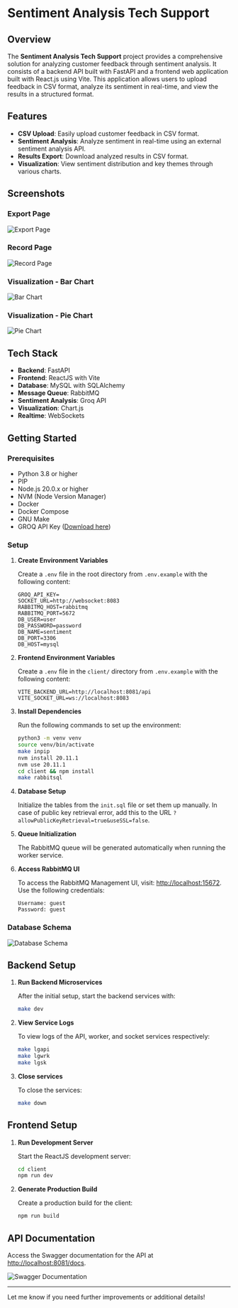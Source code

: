 # Sentiment Analysis Tech Support

## Overview

The **Sentiment Analysis Tech Support** project provides a comprehensive solution for analyzing customer feedback through sentiment analysis. It consists of a backend API built with FastAPI and a frontend web application built with React.js using Vite. This application allows users to upload feedback in CSV format, analyze its sentiment in real-time, and view the results in a structured format.

## Features

- **CSV Upload**: Easily upload customer feedback in CSV format.
- **Sentiment Analysis**: Analyze sentiment in real-time using an external sentiment analysis API.
- **Results Export**: Download analyzed results in CSV format.
- **Visualization**: View sentiment distribution and key themes through various charts.

## Screenshots

### Export Page
![Export Page](screenshots/export.png)

### Record Page
![Record Page](screenshots/record.png)

### Visualization - Bar Chart
![Bar Chart](screenshots/barchart.png)

### Visualization - Pie Chart
![Pie Chart](screenshots/piechart.png)

## Tech Stack

- **Backend**: FastAPI
- **Frontend**: ReactJS with Vite
- **Database**: MySQL with SQLAlchemy
- **Message Queue**: RabbitMQ
- **Sentiment Analysis**: Groq API
- **Visualization**: Chart.js
- **Realtime**: WebSockets

## Getting Started

### Prerequisites

- Python 3.8 or higher
- PIP
- Node.js 20.0.x or higher
- NVM (Node Version Manager)
- Docker
- Docker Compose
- GNU Make
- GROQ API Key ([Download here](https://console.groq.com/login))

### Setup

1. **Create Environment Variables**

   Create a `.env` file in the root directory from `.env.example` with the following content:

   ```env
   GROQ_API_KEY=
   SOCKET_URL=http://websocket:8083
   RABBITMQ_HOST=rabbitmq
   RABBITMQ_PORT=5672
   DB_USER=user
   DB_PASSWORD=password
   DB_NAME=sentiment
   DB_PORT=3306
   DB_HOST=mysql
   ```

2. **Frontend Environment Variables**

   Create a `.env` file in the `client/` directory from `.env.example` with the following content:

   ```env
   VITE_BACKEND_URL=http://localhost:8081/api
   VITE_SOCKET_URL=ws://localhost:8083
   ```

3. **Install Dependencies**

   Run the following commands to set up the environment:

   ```bash
   python3 -m venv venv
   source venv/bin/activate
   make inpip
   nvm install 20.11.1
   nvm use 20.11.1
   cd client && npm install
   make rabbitsql
   ```

4. **Database Setup**

   Initialize the tables from the `init.sql` file or set them up manually. In case of public key retrieval error, add this to the URL `?allowPublicKeyRetrieval=true&useSSL=false`.

5. **Queue Initialization**

   The RabbitMQ queue will be generated automatically when running the worker service.

6. **Access RabbitMQ UI**

   To access the RabbitMQ Management UI, visit: [http://localhost:15672](http://localhost:15672). Use the following credentials:

   ```plaintext
   Username: guest
   Password: guest
   ```

### Database Schema

![Database Schema](screenshots/schema.png)

## Backend Setup

1. **Run Backend Microservices**

   After the initial setup, start the backend services with:

   ```bash
   make dev
   ```

2. **View Service Logs**

   To view logs of the API, worker, and socket services respectively:

   ```bash
   make lgapi
   make lgwrk
   make lgsk
   ```

3. **Close services**

   To close the services:
   
   ```bash
   make down
   ```

## Frontend Setup

1. **Run Development Server**

   Start the ReactJS development server:

   ```bash
   cd client
   npm run dev
   ```

2. **Generate Production Build**

   Create a production build for the client:

   ```bash
   npm run build
   ```

## API Documentation

Access the Swagger documentation for the API at [http://localhost:8081/docs](http://localhost:8081/docs).

![Swagger Documentation](screenshots/swagger.png)

---

Let me know if you need further improvements or additional details!
